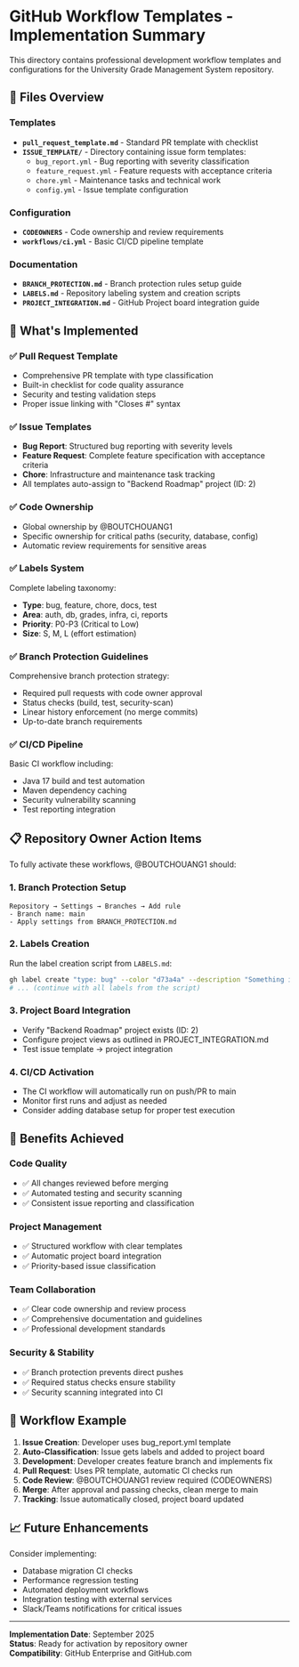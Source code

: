 # GitHub Workflow Templates - Implementation Summary

This directory contains professional development workflow templates and configurations for the University Grade Management System repository.

## 📁 Files Overview

### Templates
- **`pull_request_template.md`** - Standard PR template with checklist
- **`ISSUE_TEMPLATE/`** - Directory containing issue form templates:
  - `bug_report.yml` - Bug reporting with severity classification
  - `feature_request.yml` - Feature requests with acceptance criteria  
  - `chore.yml` - Maintenance tasks and technical work
  - `config.yml` - Issue template configuration

### Configuration
- **`CODEOWNERS`** - Code ownership and review requirements
- **`workflows/ci.yml`** - Basic CI/CD pipeline template

### Documentation
- **`BRANCH_PROTECTION.md`** - Branch protection rules setup guide
- **`LABELS.md`** - Repository labeling system and creation scripts
- **`PROJECT_INTEGRATION.md`** - GitHub Project board integration guide

## 🚀 What's Implemented

### ✅ Pull Request Template
- Comprehensive PR template with type classification
- Built-in checklist for code quality assurance
- Security and testing validation steps
- Proper issue linking with "Closes #" syntax

### ✅ Issue Templates
- **Bug Report**: Structured bug reporting with severity levels
- **Feature Request**: Complete feature specification with acceptance criteria
- **Chore**: Infrastructure and maintenance task tracking
- All templates auto-assign to "Backend Roadmap" project (ID: 2)

### ✅ Code Ownership
- Global ownership by @BOUTCHOUANG1
- Specific ownership for critical paths (security, database, config)
- Automatic review requirements for sensitive areas

### ✅ Labels System
Complete labeling taxonomy:
- **Type**: bug, feature, chore, docs, test
- **Area**: auth, db, grades, infra, ci, reports  
- **Priority**: P0-P3 (Critical to Low)
- **Size**: S, M, L (effort estimation)

### ✅ Branch Protection Guidelines
Comprehensive branch protection strategy:
- Required pull requests with code owner approval
- Status checks (build, test, security-scan)
- Linear history enforcement (no merge commits)
- Up-to-date branch requirements

### ✅ CI/CD Pipeline
Basic CI workflow including:
- Java 17 build and test automation
- Maven dependency caching
- Security vulnerability scanning
- Test reporting integration

## 📋 Repository Owner Action Items

To fully activate these workflows, @BOUTCHOUANG1 should:

### 1. Branch Protection Setup
```
Repository → Settings → Branches → Add rule
- Branch name: main
- Apply settings from BRANCH_PROTECTION.md
```

### 2. Labels Creation
Run the label creation script from `LABELS.md`:
```bash
gh label create "type: bug" --color "d73a4a" --description "Something isn't working"
# ... (continue with all labels from the script)
```

### 3. Project Board Integration
- Verify "Backend Roadmap" project exists (ID: 2)
- Configure project views as outlined in PROJECT_INTEGRATION.md
- Test issue template → project integration

### 4. CI/CD Activation
- The CI workflow will automatically run on push/PR to main
- Monitor first runs and adjust as needed
- Consider adding database setup for proper test execution

## 🎯 Benefits Achieved

### Code Quality
- ✅ All changes reviewed before merging
- ✅ Automated testing and security scanning
- ✅ Consistent issue reporting and classification

### Project Management  
- ✅ Structured workflow with clear templates
- ✅ Automatic project board integration
- ✅ Priority-based issue classification

### Team Collaboration
- ✅ Clear code ownership and review process
- ✅ Comprehensive documentation and guidelines
- ✅ Professional development standards

### Security & Stability
- ✅ Branch protection prevents direct pushes
- ✅ Required status checks ensure stability
- ✅ Security scanning integrated into CI

## 🔄 Workflow Example

1. **Issue Creation**: Developer uses bug_report.yml template
2. **Auto-Classification**: Issue gets labels and added to project board
3. **Development**: Developer creates feature branch and implements fix
4. **Pull Request**: Uses PR template, automatic CI checks run
5. **Code Review**: @BOUTCHOUANG1 review required (CODEOWNERS)
6. **Merge**: After approval and passing checks, clean merge to main
7. **Tracking**: Issue automatically closed, project board updated

## 📈 Future Enhancements

Consider implementing:
- Database migration CI checks
- Performance regression testing
- Automated deployment workflows
- Integration testing with external services
- Slack/Teams notifications for critical issues

---

**Implementation Date**: September 2025  
**Status**: Ready for activation by repository owner  
**Compatibility**: GitHub Enterprise and GitHub.com